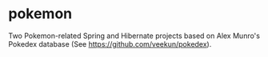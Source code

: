 pokemon
=======

Two Pokemon-related Spring and Hibernate projects based on
Alex Munro's Pokedex database (See https://github.com/veekun/pokedex).
